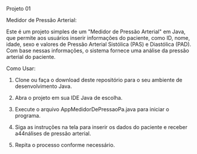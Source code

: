 Projeto 01

Medidor de Pressão Arterial:

Este é um projeto simples de um "Medidor de Pressão Arterial" em Java, que permite aos usuários inserir informações do paciente, como ID, nome, idade, sexo e valores de Pressão Arterial Sistólica (PAS) e Diastólica (PAD). Com base nessas informações, o sistema fornece uma análise da pressão arterial do paciente.

Como Usar:

1. Clone ou faça o download deste repositório para o seu ambiente de desenvolvimento Java.

2. Abra o projeto em sua IDE Java de escolha.

3. Execute o arquivo AppMedidorDePressaoPa.java para iniciar o programa.

4. Siga as instruções na tela para inserir os dados do paciente e receber a44nálises de pressão arterial.

5. Repita o processo conforme necessário.

